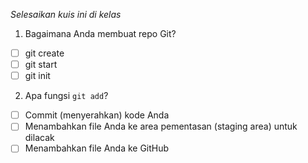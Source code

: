 *Selesaikan kuis ini di kelas*

1. Bagaimana Anda membuat repo Git?

- [ ] git create
- [ ] git start
- [ ] git init

2. Apa fungsi `git add`?

- [ ] Commit (menyerahkan) kode Anda
- [ ] Menambahkan file Anda ke area pementasan (staging area) untuk dilacak
- [ ] Menambahkan file Anda ke GitHub
